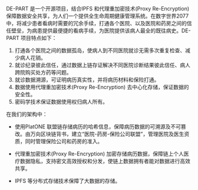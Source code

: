DE-PART 是一个开源项目，结合IPFS 和代理重加密技术(Proxy Re-Encryption) 保障数据安全共享，为人们一个提供全生命周期健康管理系统。在数字世界2077中，将减少患者看病时需要的冗余手续，打通各个医院、以及医院和药房之间的信任壁垒，为病患提供最便捷的看病手续，为医院提供该病人最全的既往病史。DE-PART 项目特点如下：

1. 打通各个医院之间的数据孤岛，使病人到不同医院就诊无需多次重复检查、减少病人花销。
2. 就诊纪录彼此信任，通过数据上链存证解决不同医院诊断结果彼此信任、病人跨院购买处方药等问题。
3. 就诊数据溯源，可证明病历真实性，并将病历材料和保险打通。
4. 数据使用代理重加密技术(Proxy Re-Encryption) 去中心化存储，保证数据的安全性。
5. 密码学技术保证数据使用权归病人所有。

在我们的架构中：

- 使用PlatONE 联盟链存储病历的哈希信息，保障病历数据的可溯源及不可篡改。由万向区块链背书，建立“医院-药房-保险公司联盟”，管理医院及医生资质，同时管理保险公司和药房的准入。

- 代理重加密技术(Proxy Re-Encryption) 加密存储病历数据，保障链上个人医疗数据隐私，支持密文高效授权和分发，使链上数据拥有者能对数据进行高效共享。

- IPFS 等分布式存储技术保障了大数据的存储。
